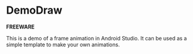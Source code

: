 # DemoDraw
**FREEWARE**

This is a demo of a frame animation in Android Studio.
It can be used as a simple template to make your own animations.
